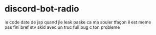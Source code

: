 # discord-bot-radio
le code date de jsp quand jle leak paske ca ma souler tfaçon il est meme pas fini bref stv skid avec un truc full bug c ton probleme
